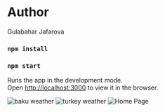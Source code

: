 # Author
Gulabahar Jafarova

### `npm install`
### `npm start`

Runs the app in the development mode.\
Open [http://localhost:3000](http://localhost:3000) to view it in the browser.

<img src="./img/baku.jpg" alt="baku weather"/>
<img src="./img/turkey.jpg" alt="turkey weather"/>

<img src="https://github.com/jafarovagulbahar/weather-app/src/img/baku.jpg" alt="Home Page" style="max-width:100%;">